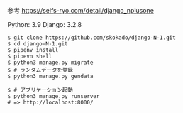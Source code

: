 参考 https://selfs-ryo.com/detail/django_nplusone

Python: 3.9
Django: 3.2.8

```shell
$ git clone https://github.com/skokado/django-N-1.git
$ cd django-N-1.git
$ pipenv install
$ pipevn shell
$ python3 manage.py migrate
$ # ランダムデータを登録
$ python3 manage.py gendata

$ # アプリケーション起動
$ python3 manage.py runserver
# => http://localhost:8000/
```
